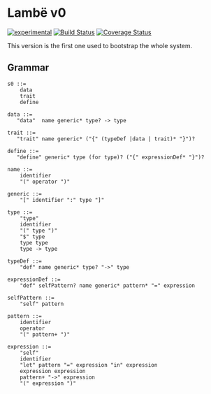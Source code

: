 # Lambë v0

[![experimental](http://badges.github.io/stability-badges/dist/experimental.svg)](http://github.com/badges/stability-badges)
[![Build Status](https://travis-ci.org/d-plaindoux/lambe.svg?branch=master)](https://travis-ci.org/d-plaindoux/lambe?branch=master)
[![Coverage Status](https://coveralls.io/repos/github/d-plaindoux/lambe/badge.svg?branch=master)](https://coveralls.io/github/d-plaindoux/lambe?branch=master)

This version is the first one used to bootstrap the whole system.

## Grammar

```
s0 ::=
    data
    trait
    define

data ::=
   "data"  name generic* type? -> type

trait ::=
   "trait" name generic* ("{" (typeDef |data | trait)* "}")?

define ::=
   "define" generic* type (for type)? ("{" expressionDef* "}")?

name ::=
    identifier
    "(" operator ")"

generic ::=
    "[" identifier ":" type "]"

type ::=
    "type"
    identifier
    "(" type ")"
    "$" type
    type type
    type -> type

typeDef ::=
    "def" name generic* type? "->" type

expressionDef ::=
    "def" selfPattern? name generic* pattern* "=" expression

selfPattern ::=
    "self" pattern

pattern ::=
    identifier
    operator
    "(" pattern+ ")"

expression ::=
    "self"
    identifier
    "let" pattern "=" expression "in" expression
    expression expression
    pattern+ "->" expression
    "(" expression ")"
```